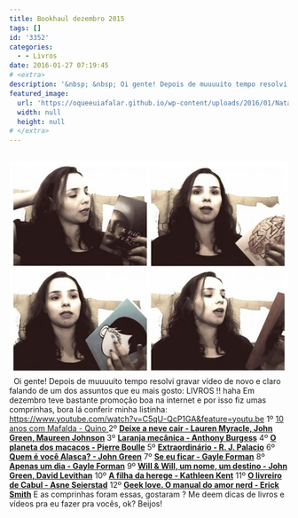 ```yaml
---
title: Bookhaul dezembro 2015
tags: []
id: '3352'
categories:
  - - Livros
date: 2016-01-27 07:19:45
# <extra>
description: '&nbsp; &nbsp; Oi gente! Depois de muuuuito tempo resolvi gravar vídeo de novo e claro falando de um dos assuntos que eu mais gosto: LIVROS !! haha Em dezembro teve bastante promoção boa na internet e por isso fiz umas comprinhas, bora lá conferir minha listinha: 1º 10 anos com Mafalda &#8211; Quino 2º Deixe a neve cair &#8211; Lauren Myracle, John Green, Maureen Johnson 3º Laranja mecânica &#8211; Anthony Burgess 4º O planeta dos macacos &#8211; Pierre Boulle 5º Extraordinário &#8211; R. J. Palacio 6º Quem é você Alasca? &#8211; John Green 7º Se eu ficar &#8211; Gayle Forman 8º Apenas um dia &#8211; Gayle Forman 9º Will &amp; Will, um nome, um destino &#8211; John Green, David Levithan 10º A filha da herege &#8211; Kathleen Kent 11º O livreiro de Cabul &#8211; Asne Seierstad 12º Geek love. O &hellip;'
featured_image: 
  url: 'https://oqueeuiafalar.github.io/wp-content/uploads/2016/01/Natalia-Santos-blog-o-que-que-eu-ia-falar.jpg'
  width: null
  height: null
# </extra>
---
```


  [![bookhaul dezembro - natalia santos - o que que eu ia falar](/wp-content/uploads/2016/01/Natalia-Santos-blog-o-que-que-eu-ia-falar.jpg)](/wp-content/uploads/2016/01/Natalia-Santos-blog-o-que-que-eu-ia-falar.jpg)   Oi gente! Depois de muuuuito tempo resolvi gravar vídeo de novo e claro falando de um dos assuntos que eu mais gosto: LIVROS !! haha Em dezembro teve bastante promoção boa na internet e por isso fiz umas comprinhas, bora lá conferir minha listinha: https://www.youtube.com/watch?v=C5qU-QcP1GA&feature=youtu.be 1º [10 anos com Mafalda - Quino ](http://www.submarino.com.br/produto/7170242/livro-10-anos-com-mafalda) 2º **[Deixe a neve cair - Lauren Myracle, John Green, Maureen Johnson](http://www.submarino.com.br/produto/116041541/livro-deixe-a-neve-cair)** 3º **[Laranja mecânica - Anthony Burgess](http://www.submarino.com.br/produto/263570/livro-laranja-mecanica)** 4º **[O planeta dos macacos - Pierre Boulle](http://www.submarino.com.br/produto/122449818/livro-o-planeta-dos-macacos)** 5º **[Extraordinário - R. J. Palacio](http://www.submarino.com.br/produto/112722956/livro-extraordinario)** 6º **[Quem é você Alasca? - John Green](http://www.saraiva.com.br/quem-e-voce-alasca-edicao-comemorativa-de-10-anos-8894264.html)** 7º **[Se eu ficar - Gayle Forman](http://www.saraiva.com.br/se-eu-ficar-7590738.html)** 8º **[Apenas um dia - Gayle Forman](http://www.saraiva.com.br/apenas-um-dia-8205132.html)** 9º **[Will & Will, um nome, um destino - John Green, David Levithan](http://www.submarino.com.br/produto/113769844/livro-will-e-will-um-nome-um-destino)** 10º **[A filha da herege - Kathleen Kent](http://www.submarino.com.br/produto/7354421/livro-a-filha-da-herege)** 11º **[O livreiro de Cabul - Asne Seierstad](http://www.saraiva.com.br/o-livreiro-de-cabul-1386655.html)** 12º **[Geek love. O manual do amor nerd - Erick Smith](http://www.submarino.com.br/produto/119254913/livro-geek-love)** E as comprinhas foram essas, gostaram ? Me deem dicas de livros e vídeos pra eu fazer pra vocês, ok? Beijos!
